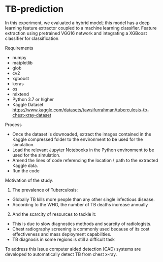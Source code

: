 # TB-prediction

In this experiment, we evaluated a hybrid model; this model has a deep learning feature extractor coupled to a machine learning classifier.
Feature extraction using pretrained VGG16 network and integrating a  XGBoost classifier for classification. 

Requirements

* numpy 
* matplotlib
* glob
* cv2
* xgboost
* keras
* os
* mlxtend
* Python 3.7 or higher 
* Kaggle Dataset https://www.kaggle.com/datasets/tawsifurrahman/tuberculosis-tb-chest-xray-dataset


Process
* Once the dataset is downoaded, extract the images contained in the Kaggle compressed folder to the environment to be used for the simulation.
* Load the relevant Jupyter Notebooks in the Python environment to be used for the simulation.
* Amend the lines of code referencing the location \ path to the extracted Kaggle data.
* Run the code


Motivation of the study:

1. The prevalence of Tuberculosis:
* Globally TB kills more people than any other single infectious disease.
* According to the WHO, the number of TB deaths increase annually 
2. And the scarcity of resources to tackle it:
* This is due to slow diagnostics methods and scarcity of radiologists. 
* Chest radiography screening is commonly used because of its cost effectiveness and mass deployment capabilities. 
* TB diagnosis in some regions is still a difficult task

To address this issue computer aided detection (CAD) systems are developed to automatically detect TB from chest x-ray.
